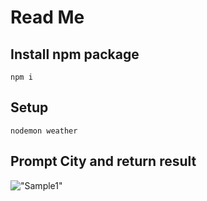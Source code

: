 # Read Me

## Install npm package
```
npm i
```

## Setup
```
nodemon weather
```

## Prompt City and return result
!["Sample1"](https://user-images.githubusercontent.com/100928742/209641956-72ddbc64-6f71-4d7c-aa16-7fb6c548905b.png)
